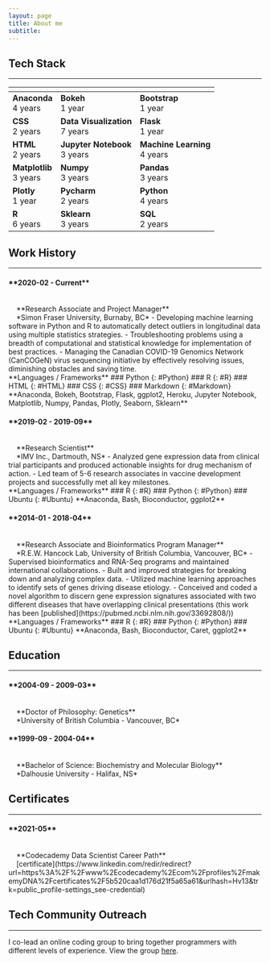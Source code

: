 ```yaml
---
layout: page
title: About me
subtitle: 
---
```


## Tech Stack
---

| <!-- -->    | <!-- -->    | <!-- -->    |
|-------------|-------------|-------------|
|**Anaconda** <br> 4 years|**Bokeh** <br> 1 year|**Bootstrap** <br> 1 year|
|**CSS** <br> 2 years|**Data Visualization** <br> 7 years|**Flask** <br> 1 year|
|**HTML** <br> 2 years|**Jupyter Notebook** <br> 3 years|**Machine Learning** <br> 4 years|
|**Matplotlib** <br> 3 years|**Numpy** <br> 3 years|**Pandas** <br> 3 years|
|**Plotly** <br> 1 year|**Pycharm** <br> 2 years|**Python** <br> 4 years|
|**R** <br> 6 years|**Sklearn** <br> 3 years|**SQL** <br> 2 years|

## Work History
---

<h4>**2020-02 - Current**</h4><br>
&nbsp;&nbsp;&nbsp;&nbsp;**Research Associate and Project Manager** <br>
&nbsp;&nbsp;&nbsp;&nbsp;*Simon Fraser University, Burnaby, BC*
- Developing machine learning software in Python and R to automatically detect outliers in longitudinal data using multiple statistics strategies.
- Troubleshooting problems using a breadth of computational and statistical knowledge for implementation of best practices.
- Managing the Canadian COVID-19 Genomics Network (CanCOGeN) virus sequencing initiative by effectively resolving issues, diminishing obstacles and saving time.<br>
**Languages / Frameworks**
### <i class="fas fa-python" aria-hidden="true"></i> Python
{: #Python}
### <i class="fas fa-r-project" aria-hidden="true"></i> R
{: #R}
### <i class="fas fa-html5" aria-hidden="true"></i> HTML
{: #HTML}
### <i class="fas fa-css3-alt" aria-hidden="true"></i> CSS
{: #CSS}
### <i class="fas fa-markdown" aria-hidden="true"></i> Markdown
{: #Markdown}
**Anaconda, Bokeh, Bootstrap, Flask, ggplot2, Heroku, Jupyter Notebook, Matplotlib, Numpy, Pandas, Plotly, Seaborn, Sklearn**


<h4>**2019-02 - 2019-09**</h4><br>
&nbsp;&nbsp;&nbsp;&nbsp;**Research Scientist** <br>
&nbsp;&nbsp;&nbsp;&nbsp;*IMV Inc., Dartmouth, NS*
- Analyzed gene expression data from clinical trial participants and produced actionable insights for drug mechanism of action.
- Led team of 5-6 research associates in vaccine development projects and successfully met all key milestones.<br>
**Languages / Frameworks**
### <i class="fas fa-r-project" aria-hidden="true"></i> R
{: #R}
### <i class="fas fa-python" aria-hidden="true"></i> Python
{: #Python}
### <i class="fas fa-ubuntu" aria-hidden="true"></i> Ubuntu
{: #Ubuntu}
**Anaconda, Bash, Bioconductor, ggplot2**  

<h4>**2014-01 - 2018-04**</h4><br>
&nbsp;&nbsp;&nbsp;&nbsp;**Research Associate and Bioinformatics Program Manager** <br>
&nbsp;&nbsp;&nbsp;&nbsp;*R.E.W. Hancock Lab, University of British Columbia, Vancouver, BC*
- Supervised bioinformatics and RNA-Seq programs and maintained international collaborations.
- Built and improved strategies for breaking down and analyzing complex data.
- Utilized machine learning approaches to identify sets of genes driving disease etiology.
- Conceived and coded a novel algorithm to discern gene expression signatures associated with two different diseases that have overlapping clinical presentations (this work has been [published](https://pubmed.ncbi.nlm.nih.gov/33692808/))<br> 
**Languages / Frameworks**
### <i class="fas fa-r-project" aria-hidden="true"></i> R
{: #R}
### <i class="fas fa-python" aria-hidden="true"></i> Python
{: #Python}
### <i class="fas fa-ubuntu" aria-hidden="true"></i> Ubuntu
{: #Ubuntu}
**Anaconda, Bash, Bioconductor, Caret, ggplot2**  

## Education
---
<h4>**2004-09 - 2009-03**</h4><br>
&nbsp;&nbsp;&nbsp;&nbsp;**Doctor of Philosophy: Genetics** <br>
&nbsp;&nbsp;&nbsp;&nbsp;*University of British Columbia - Vancouver, BC*

<h4>**1999-09 - 2004-04**</h4><br>
&nbsp;&nbsp;&nbsp;&nbsp;**Bachelor of Science: Biochemistry and Molecular Biology** <br>
&nbsp;&nbsp;&nbsp;&nbsp;*Dalhousie University - Halifax, NS*

## Certificates
---
<h4>**2021-05**</h4><br>
&nbsp;&nbsp;&nbsp;&nbsp;**Codecademy Data Scientist Career Path** <br>
&nbsp;&nbsp;&nbsp;&nbsp;[certificate](https://www.linkedin.com/redir/redirect?url=https%3A%2F%2Fwww%2Ecodecademy%2Ecom%2Fprofiles%2FmakemyDNA%2Fcertificates%2F5b520caa1d176d21f5a65a61&urlhash=Hv13&trk=public_profile-settings_see-credential)

## Tech Community Outreach
---
I co-lead an online coding group to bring together programmers with different levels of experience. View the group [here](https://community.codecademy.com/vancouver-code-projects/). 